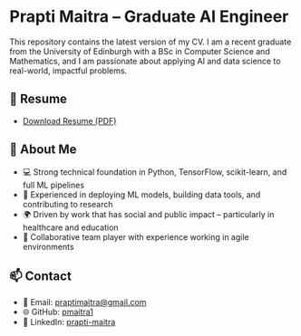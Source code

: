 # Prapti Maitra – Graduate AI Engineer

This repository contains the latest version of my CV. I am a recent graduate from the University of Edinburgh with a BSc in Computer Science and Mathematics, and I am passionate about applying AI and data science to real-world, impactful problems.

## 🔗 Resume

- [Download Resume (PDF)](./prapti_maitra_resume.pdf)

## 📌 About Me

- 💻 Strong technical foundation in Python, TensorFlow, scikit-learn, and full ML pipelines
- 🧠 Experienced in deploying ML models, building data tools, and contributing to research
- 🌍 Driven by work that has social and public impact – particularly in healthcare and education
- 🤝 Collaborative team player with experience working in agile environments

## 📫 Contact

- 📧 Email: praptimaitra@gmail.com  
- 🌐 GitHub: [pmaitra1](https://github.com/pmaitra1)  
- 🔗 LinkedIn: [prapti-maitra](https://www.linkedin.com/in/prapti-maitra/)
